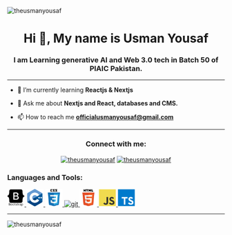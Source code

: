 <p align="left"> <img src="https://komarev.com/ghpvc/?username=theusmanyousaf&label=Profile%20views&color=0e75b6&style=flat" alt="theusmanyousaf" /> </p>

<h1 align="center">Hi 👋, My name is Usman Yousaf</h1>
<h3 align="center">I am Learning generative AI and Web 3.0 tech in Batch 50 of PIAIC Pakistan.</h3>

<hr>


- 🌱 I’m currently learning **Reactjs & Nextjs**

- 💬 Ask me about **Nextjs and React, databases and CMS.**

- 📫 How to reach me **officialusmanyousaf@gmail.com**

<!-- - ⚡ Fun fact **나는 한국어를 공부하고 있어요.** -->

<hr>

<h3 align="center">Connect with me:</h3>
<p align="center">
<a href="https://twitter.com/theusmanyousaf" target="blank"><img align="center" src="https://raw.githubusercontent.com/rahuldkjain/github-profile-readme-generator/master/src/images/icons/Social/twitter.svg" alt="theusmanyousaf" height="30" width="40" /></a>
<a href="https://linkedin.com/in/theusmanyousaf" target="blank"><img align="center" src="https://raw.githubusercontent.com/rahuldkjain/github-profile-readme-generator/master/src/images/icons/Social/linked-in-alt.svg" alt="theusmanyousaf" height="30" width="40" /></a>
</p>

<h3 align="left">Languages and Tools:</h3>
<p align="left"> <a href="https://getbootstrap.com" target="_blank" rel="noreferrer"> <img src="https://raw.githubusercontent.com/devicons/devicon/master/icons/bootstrap/bootstrap-plain-wordmark.svg" alt="bootstrap" width="40" height="40"/> </a> <a href="https://www.w3schools.com/cpp/" target="_blank" rel="noreferrer"> <img src="https://raw.githubusercontent.com/devicons/devicon/master/icons/cplusplus/cplusplus-original.svg" alt="cplusplus" width="40" height="40"/> </a> <a href="https://www.w3schools.com/css/" target="_blank" rel="noreferrer"> <img src="https://raw.githubusercontent.com/devicons/devicon/master/icons/css3/css3-original-wordmark.svg" alt="css3" width="40" height="40"/> </a> <a href="https://git-scm.com/" target="_blank" rel="noreferrer"> <img src="https://www.vectorlogo.zone/logos/git-scm/git-scm-icon.svg" alt="git" width="40" height="40"/> </a> <a href="https://www.w3.org/html/" target="_blank" rel="noreferrer"> <img src="https://raw.githubusercontent.com/devicons/devicon/master/icons/html5/html5-original-wordmark.svg" alt="html5" width="40" height="40"/> </a> <a href="https://developer.mozilla.org/en-US/docs/Web/JavaScript" target="_blank" rel="noreferrer"> <img src="https://raw.githubusercontent.com/devicons/devicon/master/icons/javascript/javascript-original.svg" alt="javascript" width="40" height="40"/> </a> <a href="https://www.typescriptlang.org/" target="_blank" rel="noreferrer"> <img src="https://raw.githubusercontent.com/devicons/devicon/master/icons/typescript/typescript-original.svg" alt="typescript" width="40" height="40"/> </a> </p>

<hr>
<!-- <img src="https://github-readme-stats.vercel.app/api/top-langs?username=theusmanyousaf&show_icons=true&locale=en&layout=compact&theme=chartreuse-dark" alt="theusmanyousaf" /> -->

<!-- <p> <a href="https://github.com/ryo-ma/github-profile-trophy"><img src="https://github-profile-trophy.vercel.app/?username=theusmanyousaf&theme=onedark" alt="theusmanyousaf" /></a> </p> 
 
<img src="https://github-readme-stats.vercel.app/api?username=theusmanyousaf&show_icons=true&locale=en&theme=dark" alt="theusmanyousaf" />
 -->

<img align="center" src="https://github-readme-streak-stats.herokuapp.com/?user=theusmanyousaf&theme=chartreuse-dark" alt="theusmanyousaf" />

